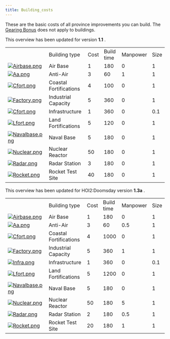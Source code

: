 ```yaml
---
title: Building_costs
---
```



These are the basic costs of all province improvements you can build.
The [Gearing Bonus](/wiki/Gearing_Bonus "Gearing Bonus") does not apply
to buildings.

This overview has been updated for version **1.1** .

|                                                                                                   |                        |      |            |          |      |
|---------------------------------------------------------------------------------------------------|------------------------|------|------------|----------|------|
|                                                                                                   | Building type          | Cost | Build time | Manpower | Size |
| [![Airbase.png](/images/thumb/8/8a/Airbase.png/90px-Airbase.png)](/wiki/File:Airbase.png)         | Air Base               | 1    | 180        | 0        | 1    |
| [![Aa.png](/images/thumb/5/51/Aa.png/90px-Aa.png)](/wiki/File:Aa.png)                             | Anti-Air               | 3    | 60         | 1        | 1    |
| [![Cfort.png](/images/thumb/f/f5/Cfort.png/90px-Cfort.png)](/wiki/File:Cfort.png)                 | Coastal Fortifications | 4    | 100        | 0        | 1    |
| [![Factory.png](/images/thumb/a/a3/Factory.png/90px-Factory.png)](/wiki/File:Factory.png)         | Industrial Capacity    | 5    | 360        | 0        | 1    |
| [![Cfort.png](/images/thumb/f/f5/Cfort.png/90px-Cfort.png)](/wiki/File:Cfort.png)                 | Infrastructure         | 1    | 360        | 0        | 0.1  |
| [![Lfort.png](/images/thumb/5/5f/Lfort.png/90px-Lfort.png)](/wiki/File:Lfort.png)                 | Land Fortifications    | 5    | 120        | 0        | 1    |
| [![Navalbase.png](/images/thumb/e/eb/Navalbase.png/90px-Navalbase.png)](/wiki/File:Navalbase.png) | Naval Base             | 5    | 180        | 0        | 1    |
| [![Nuclear.png](/images/thumb/4/42/Nuclear.png/90px-Nuclear.png)](/wiki/File:Nuclear.png)         | Nuclear Reactor        | 50   | 180        | 0        | 1    |
| [![Radar.png](/images/thumb/4/46/Radar.png/90px-Radar.png)](/wiki/File:Radar.png)                 | Radar Station          | 3    | 180        | 0        | 1    |
| [![Rocket.png](/images/thumb/f/fb/Rocket.png/90px-Rocket.png)](/wiki/File:Rocket.png)             | Rocket Test Site       | 40   | 180        | 0        | 1    |

This overview has been updated for HOI2:Doomsday version **1.3a** .

|                                                                                                   |                        |      |            |          |      |
|---------------------------------------------------------------------------------------------------|------------------------|------|------------|----------|------|
|                                                                                                   | Building type          | Cost | Build time | Manpower | Size |
| [![Airbase.png](/images/thumb/8/8a/Airbase.png/90px-Airbase.png)](/wiki/File:Airbase.png)         | Air Base               | 1    | 180        | 0        | 1    |
| [![Aa.png](/images/thumb/5/51/Aa.png/90px-Aa.png)](/wiki/File:Aa.png)                             | Anti-Air               | 3    | 60         | 0.5      | 1    |
| [![Cfort.png](/images/thumb/f/f5/Cfort.png/90px-Cfort.png)](/wiki/File:Cfort.png)                 | Coastal Fortifications | 4    | 1000       | 0        | 1    |
| [![Factory.png](/images/thumb/a/a3/Factory.png/90px-Factory.png)](/wiki/File:Factory.png)         | Industrial Capacity    | 5    | 360        | 1        | 1    |
| [![Infra.png](/images/thumb/9/90/Infra.png/90px-Infra.png)](/wiki/File:Infra.png)                 | Infrastructure         | 1    | 360        | 0        | 0.1  |
| [![Lfort.png](/images/thumb/5/5f/Lfort.png/90px-Lfort.png)](/wiki/File:Lfort.png)                 | Land Fortifications    | 5    | 1200       | 0        | 1    |
| [![Navalbase.png](/images/thumb/e/eb/Navalbase.png/90px-Navalbase.png)](/wiki/File:Navalbase.png) | Naval Base             | 5    | 180        | 0        | 1    |
| [![Nuclear.png](/images/thumb/4/42/Nuclear.png/90px-Nuclear.png)](/wiki/File:Nuclear.png)         | Nuclear Reactor        | 50   | 180        | 5        | 1    |
| [![Radar.png](/images/thumb/4/46/Radar.png/90px-Radar.png)](/wiki/File:Radar.png)                 | Radar Station          | 2    | 180        | 0.5      | 1    |
| [![Rocket.png](/images/thumb/f/fb/Rocket.png/90px-Rocket.png)](/wiki/File:Rocket.png)             | Rocket Test Site       | 20   | 180        | 1        | 1    |
